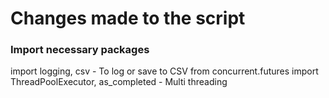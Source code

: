# Changes made to the script

### Import necessary packages

import logging, csv - To log or save to CSV
from concurrent.futures import ThreadPoolExecutor, as_completed - Multi threading



